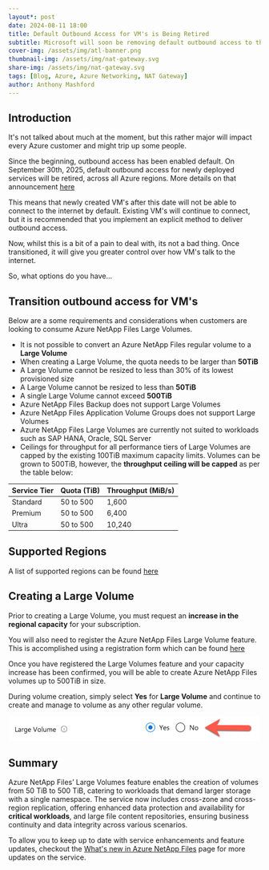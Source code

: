 ```yaml
---
layout*: post
date: 2024-08-11 18:00
title: Default Outbound Access for VM's is Being Retired
subtitle: Microsoft will soon be removing default outbound access to the internet for VM's
cover-img: /assets/img/atl-banner.png
thumbnail-img: /assets/img/nat-gateway.svg
share-img: /assets/img/nat-gateway.svg
tags: [Blog, Azure, Azure Networking, NAT Gateway]
author: Anthony Mashford
---
```


## Introduction

It's not talked about much at the moment, but this rather major will impact every Azure customer and might trip up some people.

Since the beginning, outbound access has been enabled default. On September 30th, 2025, default outbound access for newly deployed services will be retired, across all Azure regions. More details on that announcement [here](https://azure.microsoft.com/en-gb/updates/default-outbound-access-for-vms-in-azure-will-be-retired-transition-to-a-new-method-of-internet-access/)

This means that newly created VM's after this date will not be able to connect to the internet by default. Existing VM's will continue to connect, but it is recommended that you implement an explicit method to deliver outbound access. 

Now, whilst this is a bit of a pain to deal with, its not a bad thing. Once transitioned, it will give you greater control over how VM's talk to the internet.

So, what options do you have...

## Transition outbound access for VM's

Below are a some requirements and considerations when customers are looking to consume Azure NetApp Files Large Volumes.

- It is not possible to convert an Azure NetApp Files regular volume to a **Large Volume**
- When creating a Large Volume, the quota needs to be larger than **50TiB**
- A Large Volume cannot be resized to less than 30% of its lowest provisioned size
- A Large Volume cannot be resized to less than **50TiB**
- A single Large Volume cannot exceed **500TiB**
- Azure NetApp Files Backup does not support Large Volumes
- Azure NetApp Files Application Volume Groups does not support Large Volumes
- Azure NetApp Files Large Volumes are currently not suited to workloads such as SAP HANA, Oracle, SQL Server
- Ceilings for throughput for all performance tiers of Large Volumes are capped by the existing 100TiB maximum capacity limits. Volumes can be grown to 500TiB, however, the **throughput ceiling will be capped** as per the table below:
  
| Service Tier | Quota (TiB) | Throughput (MiB/s) |
| ------------ | ----------- | ------------------ |
| Standard     | 50 to 500   | 1,600              |
| Premium      | 50 to 500   | 6,400              |
| Ultra        | 50 to 500   | 10,240             |

## Supported Regions

A list of supported regions can be found [here](https://learn.microsoft.com/en-us/azure/azure-netapp-files/large-volumes-requirements-considerations#supported-regions) 

## Creating a Large Volume

Prior to creating a Large Volume, you must request an **increase in the regional capacity** for your subscription.

You will also need to register the Azure NetApp Files Large Volume feature. This is accomplished using a registration form which can be found [here](https://forms.microsoft.com/pages/responsepage.aspx?id=v4j5cvGGr0GRqy180BHbR2Qj2eZL0mZPv1iKUrDGvc9UN09MRlQ2RUkzWDVWQTU4WlBaV0U2NDAxRCQlQCN0PWcu)

Once you have registered the Large Volumes feature and your capacity increase has been confirmed, you will be able to create Azure NetApp Files volumes up to 500TiB in size.

During volume creation, simply select **Yes** for **Large Volume** and continue to create and manage to volume as any other regular volume.

![](/assets/img/select-large-volume.png)

## Summary

Azure NetApp Files’ Large Volumes feature enables the creation of volumes from 50 TiB to 500 TiB, catering to workloads that demand larger storage with a single namespace. The service now includes cross-zone and cross-region replication, offering enhanced data protection and availability for **critical workloads**, and large file content repositories, ensuring business continuity and data integrity across various scenarios.

To allow you to keep up to date with service enhancements and feature updates, checkout the [What's new in Azure NetApp Files](https://learn.microsoft.com/en-us/azure/azure-netapp-files/whats-new) page for more updates on the service.
